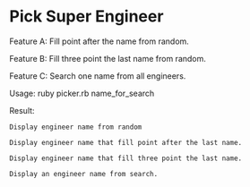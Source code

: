 Pick Super Engineer
===================

Feature A: Fill point after the name from random.

Feature B: Fill three point the last name from random.

Feature C: Search one name from all engineers.

Usage: ruby picker.rb name_for_search

Result:

    Display engineer name from random
    
    Display engineer name that fill point after the last name.
    
    Display engineer name that fill three point the last name.
    
    Display an engineer name from search.